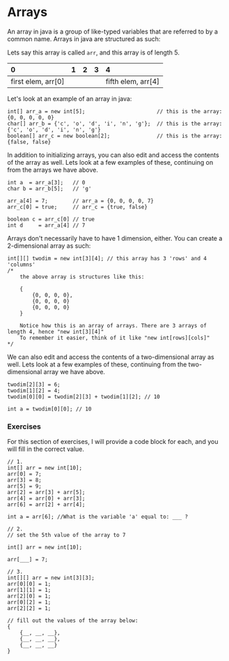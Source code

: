 # Arrays

An array in java is a group of like-typed variables that are referred to by a common name. Arrays in java are structured as such:

Lets say this array is called `arr`, and this array is of length 5.

| 0 | 1 | 2 | 3 | 4 |
| :--- | :--- | :--- | :--- | :--- |
| first elem, arr\[0\] |  |  |  | fifth elem, arr\[4\] |

Let's look at an example of an array in java:

```
int[] arr_a = new int[5];                       // this is the array: {0, 0, 0, 0, 0}
char[] arr_b = {'c', 'o', 'd', 'i', 'n', 'g'};  // this is the array: {'c', 'o', 'd', 'i', 'n', 'g'}
boolean[] arr_c = new boolean[2];               // this is the array: {false, false}
```

In addition to initializing arrays, you can also edit and access the contents of the array as well. Lets look at a few examples of these, continuing on from the arrays we have above.

```
int a  = arr_a[3];   // 0
char b = arr_b[5];   // 'g'

arr_a[4] = 7;        // arr_a = {0, 0, 0, 0, 7}
arr_c[0] = true;     // arr_c = {true, false}

boolean c = arr_c[0] // true
int d     = arr_a[4] // 7
```

Arrays don't necessarily have to have 1 dimension, either. You can create a 2-dimensional array as such:

```
int[][] twodim = new int[3][4]; // this array has 3 'rows' and 4 'columns'
/*
    the above array is structures like this:

    {
        {0, 0, 0, 0},
        {0, 0, 0, 0}
        {0, 0, 0, 0}
    }

    Notice how this is an array of arrays. There are 3 arrays of length 4, hence "new int[3][4]"
    To remember it easier, think of it like "new int[rows][cols]"
*/
```

We can also edit and access the contents of a two-dimensional array as well. Lets look at a few examples of these, continuing from the two-dimensional array we have above.

```
twodim[2][3] = 6;
twodim[1][2] = 4;
twodim[0][0] = twodim[2][3] + twodim[1][2]; // 10

int a = twodim[0][0]; // 10
```

### Exercises

For this section of exercises, I will provide a code block for each, and you will fill in the correct value.

```
// 1.
int[] arr = new int[10];
arr[0] = 7;
arr[3] = 8;
arr[5] = 9;
arr[2] = arr[3] + arr[5];
arr[4] = arr[0] + arr[3];
arr[6] = arr[2] + arr[4];

int a = arr[6]; //What is the variable 'a' equal to: ___ ?
```

```
// 2. 
// set the 5th value of the array to 7

int[] arr = new int[10];

arr[___] = 7;
```

```
// 3.
int[][] arr = new int[3][3];
arr[0][0] = 1;
arr[1][1] = 1;
arr[2][0] = 1;
arr[0][2] = 1;
arr[2][2] = 1;

// fill out the values of the array below:
{
    {__, __, __},
    {__, __, __},
    {__, __, __}
}
```



